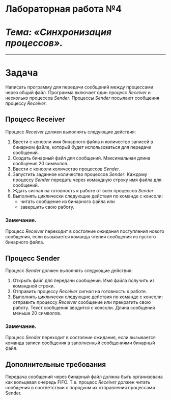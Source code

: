 # Лабораторная работа №4

# ***Тема: «Синхронизация процессов».***

***

# ****Задача****
Написать программу для передачи сообщений между процессами через общий файл. Программа включает один процесс _Receiver_ и несколько процессов _Sender_. Процессы _Sender_ посылают сообщения процессу _Receiver_.
## Процесс Receiver
Процесс _Receiver_ должен выполнять следующие действия: 
1. Ввести с консоли имя бинарного файла и количество записей в бинарном файле, который будет использоваться для передачи сообщений. 
1. Создать бинарный файл для сообщений. Максимальная длина сообщения 20 символов. 
2. Ввести с консоли количество процессов _Sender_. 
3. Запустить заданное количество процессов _Sender_. Каждому процессу _Sender_ передать через командную строку имя файла для сообщений.
4. Ждать сигнал на готовность к работе от всех процессов _Sender_. 
5. Выполнять циклически следующие действия по команде с консоли: 
    * читать сообщение из бинарного файла или 
    * завершить свою работу. 
### Замечание. 
Процесс _Receiver_ переходит в состояние ожидания поступления нового сообщения, если вызывается команда чтения сообщения из пустого бинарного файла.

## Процесс Sender
Процесс _Sender_ должен выполнять следующие действия: 
1. Открыть файл для передачи сообщений. Имя файла получить из командной строки. 
2. Отправить процессу _Receiver_ сигнал на готовность к работе. 
3. Выполнять циклически следующие действия по команде с консоли: отправить процессу _Receiver_ сообщение или прекратить свою работу. 
Текст сообщения вводится с консоли. Длина сообщения меньше 20 символов. 
### Замечание. 
Процесс _Sender_ переходит в состояние ожидания, если вызывается команда записи сообщения в заполненный сообщениями бинарный файл.

## Дополнительные требования 
Передача сообщений через бинарный файл должна быть организована как кольцевая очередь FIFO. Т.е. процесс _Receiver_ должен читать сообщения в соответствии с порядком их отправления процессами Sender.